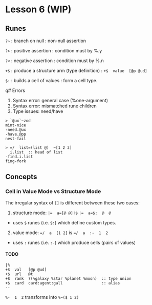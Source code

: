 # Lesson 6 (WIP)

## Runes

`?~`
: branch on null
: non-null assertion

`?>`
: positive assertion
: condition must by %.y

`?<`
: negative assertion
: condition must by %.n

`+$`
: produce a structure arm (type definition)
: `+$  value  [@p @ud]`

`$:`
: builds a cell of values
: form a cell type.

q# Errors

1. Syntax error: general case (%one-argument)
2. Syntax error: mismatched rune children
3. Type issues: need/have

```dojo
> `@ux`~zod
mint-nice
-need.@ux
-have.@pp
nest-fail
```

```dojo
> =/  list=(list @)  ~[1 2 3]
  i.list  :: head of list
-find.i.list
fing-fork
```

## Concepts

### Cell in Value Mode vs Structure Mode

The irregular syntax of `[]` is different between these two cases:

1. structure mode: `|=  a=[@ @]` is `|=  a=$:  @  @`
  - uses `$` runes (i.e. `$:`) which define custom types.
2. value mode: `=/  a  [1 2]` is `=/  a  :-  1  2`
  - uses `:` runes (i.e. `:-`) which produce cells (pairs of values)


#### TODO

```hoon
|%
+$  val   [@p @ud]
+$  url   @t
+$  rank  ?(%galaxy %star %planet %moon)  :: type union
+$  card  card:agent:gall                 :: alias
--
```

`%-  1  2` transforms into `%~($ 1 2)`
